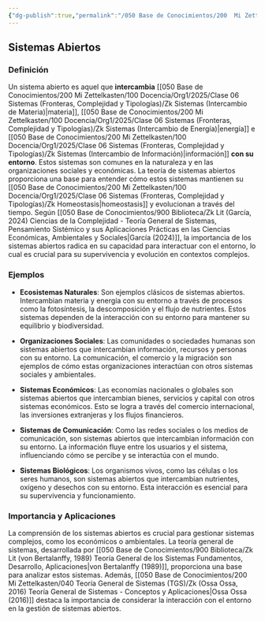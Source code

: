 ```yaml
---
{"dg-publish":true,"permalink":"/050 Base de Conocimientos/200  Mi Zettelkasten/100 Docencia/Org1/2025/Clase 06 Sistemas (Fronteras, Complejidad y Tipologías)/Zk Sistemas Abiertos/","tags":["digitalGarden"]}
---
```


## Sistemas Abiertos

### Definición

Un sistema abierto es aquel que **intercambia** [[050 Base de Conocimientos/200  Mi Zettelkasten/100 Docencia/Org1/2025/Clase 06 Sistemas (Fronteras, Complejidad y Tipologías)/Zk Sistemas (Intercambio de Materia)\|materia]], [[050 Base de Conocimientos/200  Mi Zettelkasten/100 Docencia/Org1/2025/Clase 06 Sistemas (Fronteras, Complejidad y Tipologías)/Zk Sistemas (Intercambio de Energía)\|energía]] e [[050 Base de Conocimientos/200  Mi Zettelkasten/100 Docencia/Org1/2025/Clase 06 Sistemas (Fronteras, Complejidad y Tipologías)/Zk Sistemas (Intercambio de Información)\|información]] **con su entorno**. Estos sistemas son comunes en la naturaleza y en las organizaciones sociales y económicas. La teoría de sistemas abiertos proporciona una base para entender cómo estos sistemas mantienen su [[050 Base de Conocimientos/200  Mi Zettelkasten/100 Docencia/Org1/2025/Clase 06 Sistemas (Fronteras, Complejidad y Tipologías)/Zk Homeostasis\|homeostasis]] y evolucionan a través del tiempo. Según [[050 Base de Conocimientos/900 Biblioteca/Zk Lit (García, 2024) Ciencias de la Complejidad - Teoría General de Sistemas, Pensamiento Sistémico y sus Aplicaciones Prácticas en las Ciencias Económicas, Ambientales y Sociales\|García (2024)]], la importancia de los sistemas abiertos radica en su capacidad para interactuar con el entorno, lo cual es crucial para su supervivencia y evolución en contextos complejos.

### Ejemplos

- **Ecosistemas Naturales**: Son ejemplos clásicos de sistemas abiertos. Intercambian materia y energía con su entorno a través de procesos como la fotosíntesis, la descomposición y el flujo de nutrientes. Estos sistemas dependen de la interacción con su entorno para mantener su equilibrio y biodiversidad.

- **Organizaciones Sociales**: Las comunidades o sociedades humanas son sistemas abiertos que intercambian información, recursos y personas con su entorno. La comunicación, el comercio y la migración son ejemplos de cómo estas organizaciones interactúan con otros sistemas sociales y ambientales.

- **Sistemas Económicos**: Las economías nacionales o globales son sistemas abiertos que intercambian bienes, servicios y capital con otros sistemas económicos. Esto se logra a través del comercio internacional, las inversiones extranjeras y los flujos financieros.

- **Sistemas de Comunicación**: Como las redes sociales o los medios de comunicación, son sistemas abiertos que intercambian información con su entorno. La información fluye entre los usuarios y el sistema, influenciando cómo se percibe y se interactúa con el mundo.

- **Sistemas Biológicos**: Los organismos vivos, como las células o los seres humanos, son sistemas abiertos que intercambian nutrientes, oxígeno y desechos con su entorno. Esta interacción es esencial para su supervivencia y funcionamiento.

### Importancia y Aplicaciones

La comprensión de los sistemas abiertos es crucial para gestionar sistemas complejos, como los económicos o ambientales. La teoría general de sistemas, desarrollada por [[050 Base de Conocimientos/900 Biblioteca/Zk Lit (von Bertalanffy, 1989) Teoría General de los Sistemas Fundamentos, Desarrollo, Aplicaciones\|von Bertalanffy (1989)]], proporciona una base para analizar estos sistemas. Además, [[050 Base de Conocimientos/200  Mi Zettelkasten/040 Teoría General de Sistemas (TGS)/Zk (Ossa Ossa, 2016) Teoría General de Sistemas -  Conceptos y Aplicaciones\|Ossa Ossa (2016)]] destaca la importancia de considerar la interacción con el entorno en la gestión de sistemas abiertos.